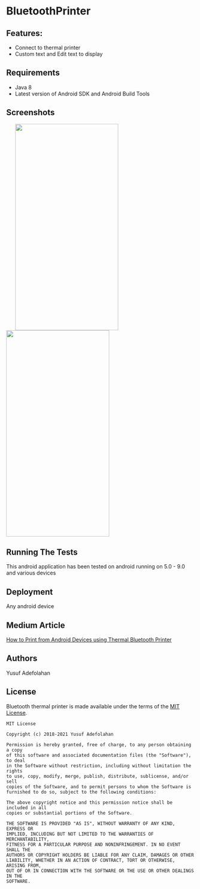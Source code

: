 # BluetoothPrinter


## Features:
* Connect to thermal printer
* Custom text and Edit text to display


## Requirements
* Java 8
* Latest version of Android SDK and Android Build Tools

## Screenshots
<img height=550 width=275 src="https://user-images.githubusercontent.com/15203737/74158109-c61e7680-4c19-11ea-9e46-022e00cd96fe.jpg" hspace=24><img height=550 width=275 src="https://user-images.githubusercontent.com/15203737/74158619-af2c5400-4c1a-11ea-9f7c-3be923dc194e.jpg"/> 


## Running The Tests
This android application has been tested on android running on  5.0 - 9.0 and various devices

## Deployment
Any android device

## Medium Article
[How to Print from Android Devices using Thermal Bluetooth Printer](https://medium.com/@folahan/how-to-print-from-android-devices-using-thermal-bluetooth-printer-8dbc4750699d)


## Authors
Yusuf Adefolahan

## License

Bluetooth thermal printer is made available under the terms of the [MIT License](https://opensource.org/licenses/MIT).
```
MIT License

Copyright (c) 2018-2021 Yusuf Adefolahan

Permission is hereby granted, free of charge, to any person obtaining a copy
of this software and associated documentation files (the "Software"), to deal
in the Software without restriction, including without limitation the rights
to use, copy, modify, merge, publish, distribute, sublicense, and/or sell
copies of the Software, and to permit persons to whom the Software is
furnished to do so, subject to the following conditions:

The above copyright notice and this permission notice shall be included in all
copies or substantial portions of the Software.

THE SOFTWARE IS PROVIDED "AS IS", WITHOUT WARRANTY OF ANY KIND, EXPRESS OR
IMPLIED, INCLUDING BUT NOT LIMITED TO THE WARRANTIES OF MERCHANTABILITY,
FITNESS FOR A PARTICULAR PURPOSE AND NONINFRINGEMENT. IN NO EVENT SHALL THE
AUTHORS OR COPYRIGHT HOLDERS BE LIABLE FOR ANY CLAIM, DAMAGES OR OTHER
LIABILITY, WHETHER IN AN ACTION OF CONTRACT, TORT OR OTHERWISE, ARISING FROM,
OUT OF OR IN CONNECTION WITH THE SOFTWARE OR THE USE OR OTHER DEALINGS IN THE
SOFTWARE.
```
